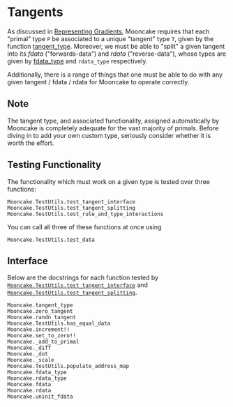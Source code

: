 # Tangents

As discussed in [Representing Gradients](@ref), Mooncake requires that each "primal" type `P` be associated to a unique "tangent" type `T`, given by the function [tangent_type](@ref).
Moreover, we must be able to "split" a given tangent into its _fdata_ ("forwards-data") and _rdata_ ("reverse-data"), whose types are given by [fdata_type](@ref) and `rdata_type` respectively.

Additionally, there is a range of things that one must be able to do with any given tangent / fdata / rdata for Mooncake to operate correctly.

## Note

The tangent type, and associated functionality, assigned automatically by Mooncake is completely adequate for the vast majority of primals.
Before diving in to add your own custom type, seriously consider whether it is worth the effort.

## Testing Functionality

The functionality which must work on a given type is tested over three functions:
```@docs
Mooncake.TestUtils.test_tangent_interface
Mooncake.TestUtils.test_tangent_splitting
Mooncake.TestUtils.test_rule_and_type_interactions
```
You can call all three of these functions at once using
```@docs
Mooncake.TestUtils.test_data
```

## Interface

Below are the docstrings for each function tested by [`Mooncake.TestUtils.test_tangent_interface`](@ref) and [`Mooncake.TestUtils.test_tangent_splitting`](@ref).

```@docs
Mooncake.tangent_type
Mooncake.zero_tangent
Mooncake.randn_tangent
Mooncake.TestUtils.has_equal_data
Mooncake.increment!!
Mooncake.set_to_zero!!
Mooncake._add_to_primal
Mooncake._diff
Mooncake._dot
Mooncake._scale
Mooncake.TestUtils.populate_address_map
Mooncake.fdata_type
Mooncake.rdata_type
Mooncake.fdata
Mooncake.rdata
Mooncake.uninit_fdata
```